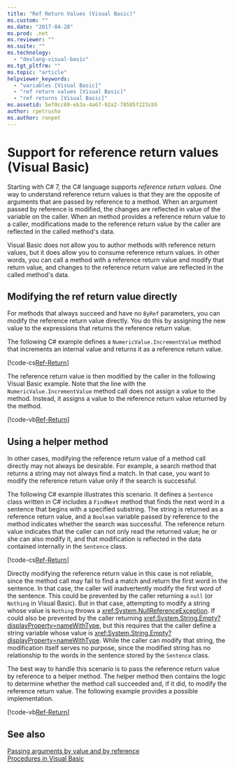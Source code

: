 ```yaml
---
title: "Ref Return Values (Visual Basic)"
ms.custom: ""
ms.date: "2017-04-28"
ms.prod: .net
ms.reviewer: ""
ms.suite: ""
ms.technology: 
  - "devlang-visual-basic"
ms.tgt_pltfrm: ""
ms.topic: "article"
helpviewer_keywords: 
  - "variables [Visual Basic]"
  - "ref return values [Visual Basic]"
  - "ref returns [Visual Basic]"
ms.assetid: 5ef0cc69-eb3a-4a67-92a2-78585f223cb5
author: rpetrusha
ms.author: ronpet
---
```

# Support for reference return values (Visual Basic)

Starting with C# 7, the C# language supports *reference return values*. One way to understand reference return values is that they are the opposite of arguments that are passed by reference to a method. When an argument passed by reference is modified, the changes are reflected in value of the variable on the caller. When an method provides a reference return value to a caller, modifications made to the reference return value by the caller are reflected in the called method's data.

Visual Basic does not allow you to author methods with reference return values, but it does allow you to consume reference return values. In other words, you can call a method with a reference return value and modify that return value, and changes to the reference return value are reflected in the called method's data.

## Modifying the ref return value directly

For methods that always succeed and have no `ByRef` parameters, you can modify the reference return value directly. You do this by assigning the new value to the expressions that returns the reference return value. 

The following C# example defines a `NumericValue.IncrementValue` method that increments an internal value and returns it as a reference return value. 

[!code-cs[Ref-Return](../../../../../samples/snippets/visualbasic/programming-guide/language-features/procedures/ref-returns1.cs)]

The reference return value is then modified by the caller in the following Visual Basic example. Note that the line with the `NumericValue.IncrementValue` method call does not assign a value to the method. Instead, it assigns a value to the reference return value returned by the method.

[!code-vb[Ref-Return](../../../../../samples/snippets/visualbasic/programming-guide/language-features/procedures/use-ref-returns1.vb)]

## Using a helper method

In other cases, modifying the reference return value of a method call directly may not always be desirable. For example, a search method that returns a string may not always find a match. In that case, you want to modify the reference return value only if the search is successful.

The following C# example illustrates this scenario. It defines a `Sentence` class written in C# includes a `FindNext` method that finds the next word in a sentence that begins with a specified substring. The string is returned as a reference return value, and a `Boolean` variable passed by reference to the method indicates whether the search was successful. The reference return value indicates that the caller can not only read the returned value; he or she can also modify it, and that modification is reflected in the data contained internally in the `Sentence` class.

[!code-cs[Ref-Return](../../../../../samples/snippets/visualbasic/getting-started/ref-returns.cs)]

Directly modifying the reference return value in this case is not reliable, since the method call may fail to find a match and return the first word in the sentence. In that case, the caller will inadvertently modify the first word of the sentence. This could be prevented by the caller returning a `null` (or `Nothing` in Visual Basic). But in that case, attempting to modify a string whose value is `Nothing` throws a <xref:System.NullReferenceException>. If could also be prevented by the caller returning <xref:System.String.Empty?displayProperty=nameWithType>, but this requires that the caller define a string variable whose value is <xref:System.String.Empty?displayProperty=nameWithType>. While the caller can modify that string, the modification itself serves no purpose, since the modified string has no relationship to the words in the sentence stored by the `Sentence` class.

The best way to handle this scenario is to pass the reference return value by reference to a helper method. The helper method then contains the logic to determine whether the method call succeeded and, if it did, to modify the reference return value. The following example provides a possible implementation.

[!code-vb[Ref-Return](../../../../../samples/snippets/visualbasic/getting-started/ref-return-helper.vb#1)]

## See also

[Passing arguments by value and by reference](passing-arguments-by-value-and-by-reference.md)   
[Procedures in Visual Basic](index.md)   


